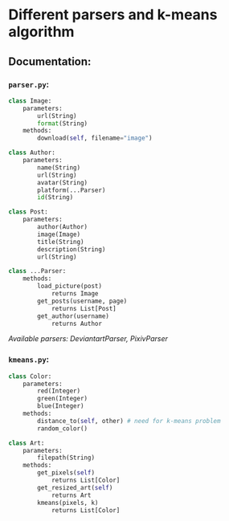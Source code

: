 # Different parsers and k-means algorithm

## Documentation:

### `parser.py`:
```python
class Image:
	parameters:
		url(String)
		format(String)
	methods:
		download(self, filename="image")
```
```python
class Author:
	parameters:
		name(String)
		url(String)
		avatar(String)
		platform(...Parser)
		id(String)
```
```python
class Post:
	parameters:
		author(Author)
		image(Image)
		title(String)
		description(String)
		url(String)
```
```python
class ...Parser:
	methods:
		load_picture(post)
			returns Image
		get_posts(username, page)
			returns List[Post]
		get_author(username)
			returns Author
```

_Available parsers: DeviantartParser, PixivParser_

### `kmeans.py`:
```python
class Color:
	parameters:
		red(Integer)
		green(Integer)
		blue(Integer)
	methods:
		distance_to(self, other) # need for k-means problem
		random_color()
```
```python
class Art:
	parameters:
		filepath(String)
	methods:
		get_pixels(self)
			returns List[Color]
		get_resized_art(self)
			returns Art
		kmeans(pixels, k)
			returns List[Color]
```